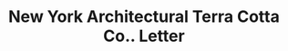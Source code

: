 ---
doi: 10.7916/D8JH4Z7D
date_other: '1911'
date_other_textual: '1911'
form: correspondence
genre:
- Letters (correspondence)
name:
- New York Architectural Terra Cotta Co.
object_in_context_url: https://biggert.cul.columbia.edu/items/view/ave_biggert_01078
subject_hierarchical_geographic:
- New York, New York, United States
subject_name:
- New York Architectural Terra Cotta Co.
title: New York Architectural Terra Cotta Co.. Letter
sort_title: New York Architectural Terra Cotta Co.. Letter
call_number: ave_biggert_01078
coordinates:
- 40.71277777777778,-74.00583333333333
pid: ave_biggert_01078
identifiers: ave_biggert_01078
thumbnail: https://derivativo-3.library.columbia.edu/iiif/2/ldpd:344987/full/!256,256/0/native.jpg
permalink: "/biggert/ave_biggert_01078/"
layout: iiif-image-page
---